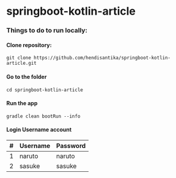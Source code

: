 # springboot-kotlin-article

### Things to do to run locally:
#### Clone repository:
```
git clone https://github.com/hendisantika/springboot-kotlin-article.git
```

#### Go to the folder
```
cd springboot-kotlin-article
```

#### Run the app
```
gradle clean bootRun --info
```

#### Login Username account
|#|Username|Password|
|---|---|---|
|1|naruto|naruto|
|2|sasuke|sasuke|

